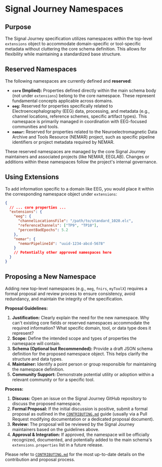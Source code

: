 # Signal Journey Namespaces

## Purpose

The Signal Journey specification utilizes namespaces within the top-level `extensions` object to accommodate domain-specific or tool-specific metadata without cluttering the core schema definition. This allows for flexibility while maintaining a standardized base structure.

## Reserved Namespaces

The following namespaces are currently defined and **reserved**:

*   **`core` (Implied):** Properties defined directly within the main schema body (not under `extensions`) belong to the core namespace. These represent fundamental concepts applicable across domains.
*   **`eeg`:** Reserved for properties specifically related to Electroencephalography (EEG) data, processing, and metadata (e.g., channel locations, reference schemes, specific artifact types). This namespace is primarily managed in coordination with EEG-focused communities and tools.
*   **`nemar`:** Reserved for properties related to the Neuroelectromagnetic Data Archive and Tools Resource (NEMAR) project, such as specific pipeline identifiers or project metadata required by NEMAR.

These reserved namespaces are managed by the core Signal Journey maintainers and associated projects (like NEMAR, EEGLAB). Changes or additions within these namespaces follow the project's internal governance.

## Using Extensions

To add information specific to a domain like EEG, you would place it within the corresponding namespace object under `extensions`:

```json
{
  // ... core properties ...
  "extensions": {
    "eeg": {
      "channelLocationsFile": "/path/to/standard_1020.elc",
      "referenceChannels": ["TP9", "TP10"],
      "percentBadEpochs": 5.2
    },
    "nemar": {
      "nemarPipelineId": "uuid-1234-abcd-5678"
    }
    // Potentially other approved namespaces here
  }
}
```

## Proposing a New Namespace

Adding new top-level namespaces (e.g., `meg`, `fnirs`, `myToolX`) requires a formal proposal and review process to ensure consistency, avoid redundancy, and maintain the integrity of the specification.

**Proposal Guidelines:**

1.  **Justification:** Clearly explain the need for the new namespace. Why can't existing core fields or reserved namespaces accommodate the required information? What specific domain, tool, or data type does it represent?
2.  **Scope:** Define the intended scope and types of properties the namespace will contain.
3.  **Schema (Optional but Recommended):** Provide a draft JSON schema definition for the proposed namespace object. This helps clarify the structure and data types.
4.  **Maintainer:** Identify a point person or group responsible for maintaining the namespace definition.
5.  **Community Support:** Demonstrate potential utility or adoption within a relevant community or for a specific tool.

**Process:**

1.  **Discuss:** Open an issue on the Signal Journey GitHub repository to discuss the proposed namespace.
2.  **Formal Proposal:** If the initial discussion is positive, submit a formal proposal as outlined in the [`CONTRIBUTING.md`](../CONTRIBUTING.md) guide (usually via a Pull Request modifying documentation or a dedicated proposal document).
3.  **Review:** The proposal will be reviewed by the Signal Journey maintainers based on the guidelines above.
4.  **Approval & Integration:** If approved, the namespace will be officially recognized, documented, and potentially added to the main schema's `extensions.properties` list in a future release.

Please refer to [`CONTRIBUTING.md`](../CONTRIBUTING.md) for the most up-to-date details on the contribution and proposal process. 